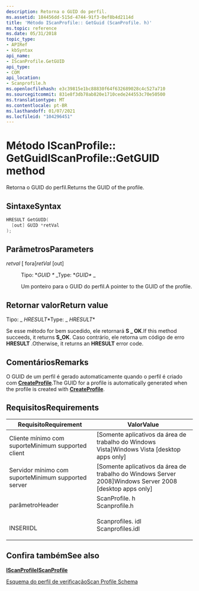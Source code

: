 ```yaml
---
description: Retorna o GUID do perfil.
ms.assetid: 184456dd-515d-4744-91f3-0ef8b4d2114d
title: 'Método IScanProfile:: GetGuid (ScanProfile. h)'
ms.topic: reference
ms.date: 05/31/2018
topic_type:
- APIRef
- kbSyntax
api_name:
- IScanProfile.GetGUID
api_type:
- COM
api_location:
- Scanprofile.h
ms.openlocfilehash: e3c39815e1bc88830f64f632689028c4c527a710
ms.sourcegitcommit: 831e8f3db78ab820e1710cede244553c70e50500
ms.translationtype: MT
ms.contentlocale: pt-BR
ms.lasthandoff: 01/07/2021
ms.locfileid: "104296451"
---
```

# <a name="iscanprofilegetguid-method"></a><span data-ttu-id="d0fbe-103">Método IScanProfile:: GetGuid</span><span class="sxs-lookup"><span data-stu-id="d0fbe-103">IScanProfile::GetGUID method</span></span>

<span data-ttu-id="d0fbe-104">Retorna o GUID do perfil.</span><span class="sxs-lookup"><span data-stu-id="d0fbe-104">Returns the GUID of the profile.</span></span>

## <a name="syntax"></a><span data-ttu-id="d0fbe-105">Sintaxe</span><span class="sxs-lookup"><span data-stu-id="d0fbe-105">Syntax</span></span>


```C++
HRESULT GetGUID(
  [out] GUID *retVal
);
```



## <a name="parameters"></a><span data-ttu-id="d0fbe-106">Parâmetros</span><span class="sxs-lookup"><span data-stu-id="d0fbe-106">Parameters</span></span>

<dl> <dt>

<span data-ttu-id="d0fbe-107">*retval* \[ fora\]</span><span class="sxs-lookup"><span data-stu-id="d0fbe-107">*retVal* \[out\]</span></span>
</dt> <dd>

<span data-ttu-id="d0fbe-108">Tipo: \**GUID \** _</span><span class="sxs-lookup"><span data-stu-id="d0fbe-108">Type: \**GUID\** _</span></span>

<span data-ttu-id="d0fbe-109">Um ponteiro para o GUID do perfil.</span><span class="sxs-lookup"><span data-stu-id="d0fbe-109">A pointer to the GUID of the profile.</span></span>

</dd> </dl>

## <a name="return-value"></a><span data-ttu-id="d0fbe-110">Retornar valor</span><span class="sxs-lookup"><span data-stu-id="d0fbe-110">Return value</span></span>

<span data-ttu-id="d0fbe-111">Tipo: _ *HRESULT*\*</span><span class="sxs-lookup"><span data-stu-id="d0fbe-111">Type: _ *HRESULT*\*</span></span>

<span data-ttu-id="d0fbe-112">Se esse método for bem sucedido, ele retornará **S \_ OK**.</span><span class="sxs-lookup"><span data-stu-id="d0fbe-112">If this method succeeds, it returns **S\_OK**.</span></span> <span data-ttu-id="d0fbe-113">Caso contrário, ele retorna um código de erro **HRESULT** .</span><span class="sxs-lookup"><span data-stu-id="d0fbe-113">Otherwise, it returns an **HRESULT** error code.</span></span>

## <a name="remarks"></a><span data-ttu-id="d0fbe-114">Comentários</span><span class="sxs-lookup"><span data-stu-id="d0fbe-114">Remarks</span></span>

<span data-ttu-id="d0fbe-115">O GUID de um perfil é gerado automaticamente quando o perfil é criado com [**CreateProfile**](-wia-iscanprofilemgr-createprofile.md).</span><span class="sxs-lookup"><span data-stu-id="d0fbe-115">The GUID for a profile is automatically generated when the profile is created with [**CreateProfile**](-wia-iscanprofilemgr-createprofile.md).</span></span>

## <a name="requirements"></a><span data-ttu-id="d0fbe-116">Requisitos</span><span class="sxs-lookup"><span data-stu-id="d0fbe-116">Requirements</span></span>



| <span data-ttu-id="d0fbe-117">Requisito</span><span class="sxs-lookup"><span data-stu-id="d0fbe-117">Requirement</span></span> | <span data-ttu-id="d0fbe-118">Valor</span><span class="sxs-lookup"><span data-stu-id="d0fbe-118">Value</span></span> |
|-------------------------------------|---------------------------------------------------------------------------------------------|
| <span data-ttu-id="d0fbe-119">Cliente mínimo com suporte</span><span class="sxs-lookup"><span data-stu-id="d0fbe-119">Minimum supported client</span></span><br/> | <span data-ttu-id="d0fbe-120">\[Somente aplicativos da área de trabalho do Windows Vista\]</span><span class="sxs-lookup"><span data-stu-id="d0fbe-120">Windows Vista \[desktop apps only\]</span></span><br/>                                              |
| <span data-ttu-id="d0fbe-121">Servidor mínimo com suporte</span><span class="sxs-lookup"><span data-stu-id="d0fbe-121">Minimum supported server</span></span><br/> | <span data-ttu-id="d0fbe-122">\[Somente aplicativos da área de trabalho do Windows Server 2008\]</span><span class="sxs-lookup"><span data-stu-id="d0fbe-122">Windows Server 2008 \[desktop apps only\]</span></span><br/>                                        |
| <span data-ttu-id="d0fbe-123">parâmetro</span><span class="sxs-lookup"><span data-stu-id="d0fbe-123">Header</span></span><br/>                   | <dl> <span data-ttu-id="d0fbe-124"><dt>ScanProfile. h</dt></span><span class="sxs-lookup"><span data-stu-id="d0fbe-124"><dt>Scanprofile.h</dt></span></span> </dl>    |
| <span data-ttu-id="d0fbe-125">INSERI</span><span class="sxs-lookup"><span data-stu-id="d0fbe-125">IDL</span></span><br/>                      | <dl> <span data-ttu-id="d0fbe-126"><dt>Scanprofiles. idl</dt></span><span class="sxs-lookup"><span data-stu-id="d0fbe-126"><dt>Scanprofiles.idl</dt></span></span> </dl> |



## <a name="see-also"></a><span data-ttu-id="d0fbe-127">Confira também</span><span class="sxs-lookup"><span data-stu-id="d0fbe-127">See also</span></span>

<dl> <dt>

[<span data-ttu-id="d0fbe-128">**IScanProfile**</span><span class="sxs-lookup"><span data-stu-id="d0fbe-128">**IScanProfile**</span></span>](-wia-iscanprofile.md)
</dt> <dt>

[<span data-ttu-id="d0fbe-129">Esquema do perfil de verificação</span><span class="sxs-lookup"><span data-stu-id="d0fbe-129">Scan Profile Schema</span></span>](-wia-scan-profile-schema.md)
</dt> </dl>

 

 




